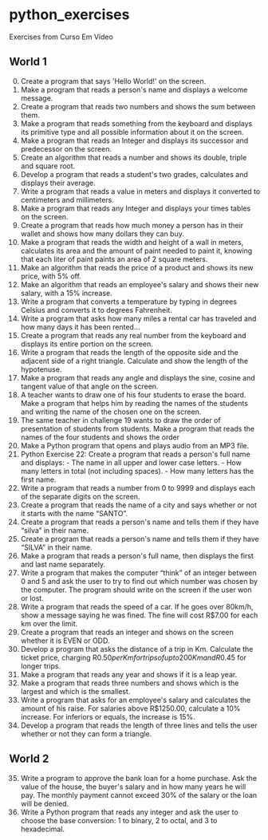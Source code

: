 # python_exercises
Exercises from Curso Em Vídeo

## World 1

00. Create a program that says 'Hello World!' on the screen.
01. Make a program that reads a person's name and displays a welcome message. 
02. Create a program that reads two numbers and shows the sum between them.
03. Make a program that reads something from the keyboard and displays its primitive type and all possible information about it on the screen.
04. Make a program that reads an Integer and displays its successor and predecessor on the screen.
05. Create an algorithm that reads a number and shows its double, triple and square root.
06. Develop a program that reads a student's two grades, calculates and displays their average.
07. Write a program that reads a value in meters and displays it converted to centimeters and millimeters.
08. Make a program that reads any Integer and displays your times tables on the screen.
09. Create a program that reads how much money a person has in their wallet and shows how many dollars they can buy.
10. Make a program that reads the width and height of a wall in meters, calculates its area and the amount of paint needed to paint it, knowing that each liter of paint paints an area of ​​2 square meters.
11. Make an algorithm that reads the price of a product and shows its new price, with 5% off.
12. Make an algorithm that reads an employee's salary and shows their new salary, with a 15% increase.
13. Write a program that converts a temperature by typing in degrees Celsius and converts it to degrees Fahrenheit.
14. Write a program that asks how many miles a rental car has traveled and how many days it has been rented...
15. Create a program that reads any real number from the keyboard and displays its entire portion on the screen.
16. Write a program that reads the length of the opposite side and the adjacent side of a right triangle. Calculate and show the length of the hypotenuse.
17. Make a program that reads any angle and displays the sine, cosine and tangent value of that angle on the screen.
18. A teacher wants to draw one of his four students to erase the board. Make a program that helps him by reading the names of the students and writing the name of the chosen one on the screen.
19. The same teacher in challenge 19 wants to draw the order of presentation of students from students. Make a program that reads the names of the four students and shows the order
20. Make a Python program that opens and plays audio from an MP3 file.
21. Python Exercise 22: Create a program that reads a person's full name and displays: - The name in all upper and lower case letters. - How many letters in total (not including spaces). - How many letters has the first name.
22. Write a program that reads a number from 0 to 9999 and displays each of the separate digits on the screen.
23. Create a program that reads the name of a city and says whether or not it starts with the name “SANTO”.
24. Create a program that reads a person's name and tells them if they have “silva” in their name.
25. Create a program that reads a person's name and tells them if they have “SILVA” in their name. 
26. Make a program that reads a person's full name, then displays the first and last name separately.
27. Write a program that makes the computer “think” of an integer between 0 and 5 and ask the user to try to find out which number was chosen by the computer. The program should write on the screen if the user won or lost.
28. Write a program that reads the speed of a car. If he goes over 80km/h, show a message saying he was fined. The fine will cost R$7.00 for each km over the limit.
29. Create a program that reads an integer and shows on the screen whether it is EVEN or ODD.
30. Develop a program that asks the distance of a trip in Km. Calculate the ticket price, charging R$0.50 per Km for trips of up to 200Km and R$0.45 for longer trips.
31. Make a program that reads any year and shows if it is a leap year.
32. Make a program that reads three numbers and shows which is the largest and which is the smallest.
33. Write a program that asks for an employee's salary and calculates the amount of his raise. For salaries above R$1250.00, calculate a 10% increase. For inferiors or equals, the increase is 15%.
34. Develop a program that reads the length of three lines and tells the user whether or not they can form a triangle.

## World 2

35. Write a program to approve the bank loan for a home purchase. Ask the value of the house, the buyer's salary and in how many years he will pay. The monthly payment cannot exceed 30% of the salary or the loan will be denied.
36. Write a Python program that reads any integer and ask the user to choose the base conversion: 1 to binary, 2 to octal, and 3 to hexadecimal.